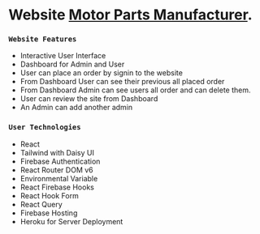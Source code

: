 # Website [Motor Parts Manufacturer](https://motor-parts-manufacturer.web.app/).

### `Website Features`
* Interactive User Interface
* Dashboard for Admin and User
* User can place an order by signin to the website
* From Dashboard User can see their previous all placed order
* From Dashboard Admin can see users all order and can delete them.
* User can review the site from Dashboard
* An Admin can add another admin

### `User Technologies`
* React
* Tailwind with Daisy UI
* Firebase Authentication
* React Router DOM v6
* Environmental Variable
* React Firebase Hooks
* React Hook Form
* React Query
* Firebase Hosting
* Heroku for Server Deployment
